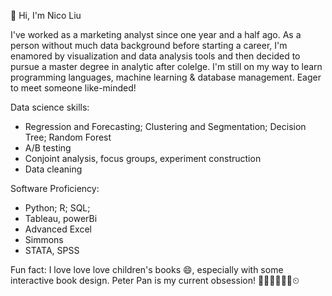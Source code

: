 👋 Hi, I'm Nico Liu

I've worked as a marketing analyst since one year and a half ago. As a person without much data background before starting a career, I'm enamored by visualization and data analysis tools and then decided to pursue a master degree in analytic after colelge. I'm still on my way to learn programming languages, machine learning & database management. Eager to meet someone like-minded!

Data science skills:
- Regression and Forecasting; Clustering and Segmentation; Decision Tree; Random Forest
- A/B testing
- Conjoint analysis, focus groups, experiment construction
- Data cleaning 

Software Proficiency:
- Python; R; SQL;
- Tableau, powerBi
- Advanced Excel
- Simmons
- STATA, SPSS




Fun fact: I love love love children's books 😄, especially with some interactive book design. Peter Pan is my current obsession! 🧚‍♀️🏴‍☠️🌟🐊⏲
